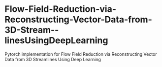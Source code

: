 # Flow-Field-Reduction-via-Reconstructing-Vector-Data-from-3D-Stream--linesUsingDeepLearning
Pytorch implementation for Flow Field Reduction via Reconstructing Vector Data from 3D Streamlines Using Deep Learning
